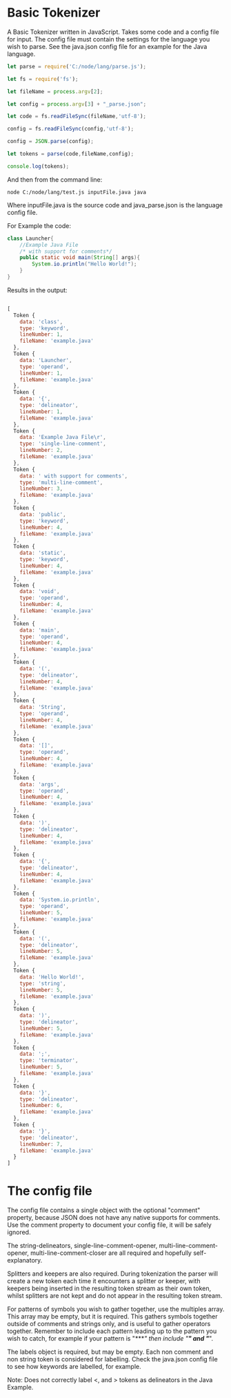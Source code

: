 # Basic Tokenizer

A Basic Tokenizer written in JavaScript. Takes some code and a config file for input. The config file must contain the settings for the language you wish to parse. See the java.json config file for an example for the Java language.

```javascript
let parse = require('C:/node/lang/parse.js');

let fs = require('fs');

let fileName = process.argv[2];

let config = process.argv[3] + "_parse.json";

let code = fs.readFileSync(fileName,'utf-8');

config = fs.readFileSync(config,'utf-8');

config = JSON.parse(config);

let tokens = parse(code,fileName,config);

console.log(tokens);
```

And then from the command line:
```
node C:/node/lang/test.js inputFile.java java
```

Where inputFile.java is the source code and java_parse.json is the language config file.

For Example the code:

```java
class Launcher{
	//Example Java File
	/* with support for comments*/
	public static void main(String[] args){
		System.io.println("Hello World!");
	}
}
```

Results in the output:

```javascript

[
  Token {
    data: 'class',
    type: 'keyword',
    lineNumber: 1,
    fileName: 'example.java'
  },
  Token {
    data: 'Launcher',
    type: 'operand',
    lineNumber: 1,
    fileName: 'example.java'
  },
  Token {
    data: '{',
    type: 'delineator',
    lineNumber: 1,
    fileName: 'example.java'
  },
  Token {
    data: 'Example Java File\r',
    type: 'single-line-comment',
    lineNumber: 2,
    fileName: 'example.java'
  },
  Token {
    data: ' with support for comments',
    type: 'multi-line-comment',
    lineNumber: 3,
    fileName: 'example.java'
  },
  Token {
    data: 'public',
    type: 'keyword',
    lineNumber: 4,
    fileName: 'example.java'
  },
  Token {
    data: 'static',
    type: 'keyword',
    lineNumber: 4,
    fileName: 'example.java'
  },
  Token {
    data: 'void',
    type: 'operand',
    lineNumber: 4,
    fileName: 'example.java'
  },
  Token {
    data: 'main',
    type: 'operand',
    lineNumber: 4,
    fileName: 'example.java'
  },
  Token {
    data: '(',
    type: 'delineator',
    lineNumber: 4,
    fileName: 'example.java'
  },
  Token {
    data: 'String',
    type: 'operand',
    lineNumber: 4,
    fileName: 'example.java'
  },
  Token {
    data: '[]',
    type: 'operand',
    lineNumber: 4,
    fileName: 'example.java'
  },
  Token {
    data: 'args',
    type: 'operand',
    lineNumber: 4,
    fileName: 'example.java'
  },
  Token {
    data: ')',
    type: 'delineator',
    lineNumber: 4,
    fileName: 'example.java'
  },
  Token {
    data: '{',
    type: 'delineator',
    lineNumber: 4,
    fileName: 'example.java'
  },
  Token {
    data: 'System.io.println',
    type: 'operand',
    lineNumber: 5,
    fileName: 'example.java'
  },
  Token {
    data: '(',
    type: 'delineator',
    lineNumber: 5,
    fileName: 'example.java'
  },
  Token {
    data: 'Hello World!',
    type: 'string',
    lineNumber: 5,
    fileName: 'example.java'
  },
  Token {
    data: ')',
    type: 'delineator',
    lineNumber: 5,
    fileName: 'example.java'
  },
  Token {
    data: ';',
    type: 'terminator',
    lineNumber: 5,
    fileName: 'example.java'
  },
  Token {
    data: '}',
    type: 'delineator',
    lineNumber: 6,
    fileName: 'example.java'
  },
  Token {
    data: '}',
    type: 'delineator',
    lineNumber: 7,
    fileName: 'example.java'
  }
]

```

# The config file

The config file contains a single object with the optional "comment" property, because JSON does not have any native supports for comments. Use the comment property to document your config file, it will be safely ignored.

The string-delineators, single-line-comment-opener, multi-line-comment-opener, multi-line-comment-closer are all required and hopefully self-explanatory.

Splitters and keepers are also required. During tokenization the parser will create a new token each time it encounters a splitter or keeper, with keepers being inserted in the resulting token stream as their own token, whilst splitters are not kept and do not appear in the resulting token stream.

For patterns of symbols you wish to gather together, use the multiples array. This array may be empty, but it is required. This gathers symbols together outside of comments and strings only, and is useful to gather operators together. Remember to include each pattern leading up to the pattern you wish to catch, for example if your pattern is "****" then include "**" and "***".

The labels object is required, but may be empty. Each non comment and non string token is considered for labelling. Check the java.json config file to see how keywords are labelled, for example.

Note: Does not correctly label <, and > tokens as delineators in the Java Example.
